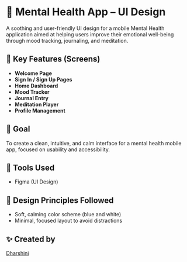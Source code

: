# 🧠 Mental Health App – UI Design

A soothing and user-friendly UI design for a mobile Mental Health application aimed at helping users improve their emotional well-being through mood tracking, journaling, and meditation.

## 📱 Key Features (Screens)

- **Welcome Page**
- **Sign In / Sign Up Pages**
- **Home Dashboard**
- **Mood Tracker**
- **Journal Entry**
- **Meditation Player**
- **Profile Management**

## 🎯 Goal
To create a clean, intuitive, and calm interface for a mental health mobile app, focused on usability and accessibility.

## 🎨 Tools Used
- Figma (UI Design)

## 🧩 Design Principles Followed
- Soft, calming color scheme (blue and white)
- Minimal, focused layout to avoid distractions

## ✨ Created by
[Dharshini](https://github.com/Dharshini2506)
